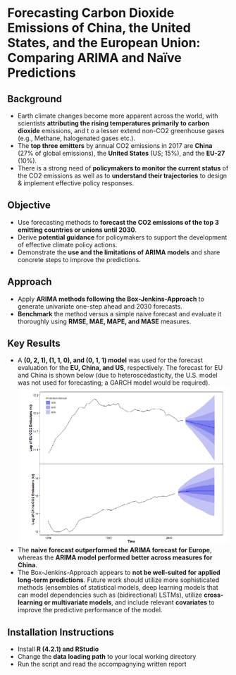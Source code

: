 # Forecasting Carbon Dioxide Emissions of China, the United States, and the European Union: Comparing ARIMA and Naïve Predictions

## Background
* Earth climate changes become more apparent across the world, with scientists **attributing the rising temperatures primarily to carbon dioxide** emissions, and t o a lesser extend non-CO2 greenhouse gases (e.g., Methane, halogenated gases etc.). 
* The **top three emitters** by annual CO2 emissions in 2017 are **China** (27% of global emissions), the **United States** (US; 15%), and the **EU-27** (10%). 
* There is a strong need of **policymakers to monitor the current status** of the CO2 emissions as well as to **understand their trajectories** to design & implement effective policy responses.

## Objective
* Use forecasting methods to **forecast the CO2 emissions of the top 3 emitting countries or unions until 2030**.
* Derive **potential guidance** for policymakers to support the development of effective climate policy actions.
* Demonstrate the **use and the limitations of ARIMA models** and share concrete steps to improve the predictions.

## Approach
* Apply **ARIMA methods following the Box-Jenkins-Approach** to generate univariate one-step ahead and 2030 forecasts. 
* **Benchmark** the method versus a simple naive forecast and evaluate it thoroughly using **RMSE, MAE, MAPE, and MASE** measures.

## Key Results
* A **(0, 2, 1), (1, 1, 0), and (0, 1, 1) model** was used for the forecast evaluation for the **EU, China, and US**, respectively. The forecast for EU and China is shown below (due to heteroscedasticity, the U.S. model was not used for forecasting; a GARCH model would be required). 
![Forecast Fan Plot](Forecast_Fan_Plot.png)
* The **naive forecast outperformed the ARIMA forecast for Europe**, whereas the **ARIMA model performed better across measures for China**. 
* The Box-Jenkins-Approach appears to **not be well-suited for applied long-term predictions**. Future work should utilize more sophisticated methods (ensembles of statistical models, deep learning models that can model dependencies such as (bidirectional) LSTMs), utilize **cross-learning or multivariate models**, and include relevant **covariates** to improve the predictive performance of the model.

## Installation Instructions
* Install **R (4.2.1) and RStudio**
* Change the **data loading path** to your local working directory
* Run the script and read the accompagnying written report
